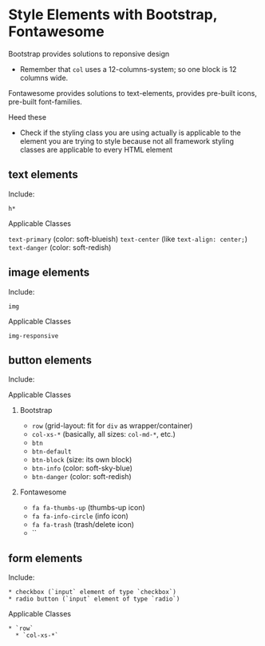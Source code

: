 # Style Elements with Bootstrap, Fontawesome

Bootstrap provides solutions to reponsive design

- Remember that `col` uses a 12-columns-system; so one block is 12 columns wide.

Fontawesome provides solutions to text-elements, provides pre-built icons, pre-built font-families.

Heed these

- Check if the styling class you are using actually is applicable to the element you are trying to style because not all framework styling classes are applicable to every HTML element

## text elements

Include:

  `h*`

Applicable Classes

  `text-primary` (color: soft-blueish)
  `text-center` (like `text-align: center;`)
  `text-danger` (color: soft-redish)

## image elements

Include:

  `img`

Applicable Classes

  `img-responsive`

## button elements

Include:

Applicable Classes

1. Bootstrap
    - `row` (grid-layout: fit for `div` as wrapper/container)
    - `col-xs-*` (basically, all sizes: `col-md-*`, etc.)
    - `btn`
    - `btn-default`
    - `btn-block` (size: its own block)
    - `btn-info` (color: soft-sky-blue)
    - `btn-danger` (color: soft-redish)

2. Fontawesome

    - `fa fa-thumbs-up` (thumbs-up icon)
    - `fa fa-info-circle` (info icon)
    - `fa fa-trash` (trash/delete icon)
    - ``

## form elements

Include:

    * checkbox (`input` element of type `checkbox`)
    * radio button (`input` element of type `radio`)

Applicable Classes

    * `row`
      * `col-xs-*`
